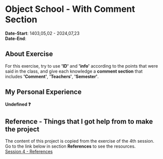 # Object School - With Comment Section
**Date-Start**: 1403,05,02 - 2024,07,23<br>
**Date-End**: <br>

## About Exercise
For this exercise, try to use **'ID'** and **'info'** according to the points that were said in the class, and give each knowledge a **comment section** that includes **'Comment'**, **'Teachers'**, **'Semester'**.

## My Personal Experience
**Undefined ❓**

## Reference - Things that I got help from to make the project
The content of this project is copied from the exercise of the 4th session. Go to the link below in section **References** to see the resources.<br>
[Session 4 - References](https://github.com/amirhossein-github/teacher-khateri/blob/main/courses/course-1/session-4/exercise/README.md#reference---things-that-i-got-help-from-to-make-the-project)